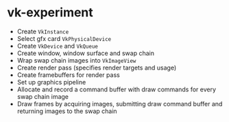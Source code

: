 # vk-experiment

- Create `VkInstance`
- Select gfx card `VkPhysicalDevice`
- Create `VkDevice` and `VkQueue`
- Create window, window surface and swap chain
- Wrap swap chain images into `VkImageView`
- Create render pass (specifies render targets and usage)
- Create framebuffers for render pass
- Set up graphics pipeline
- Allocate and record a command buffer with draw commands for every swap chain image
- Draw frames by acquiring images, submitting draw command buffer and returning images to 	the swap chain
